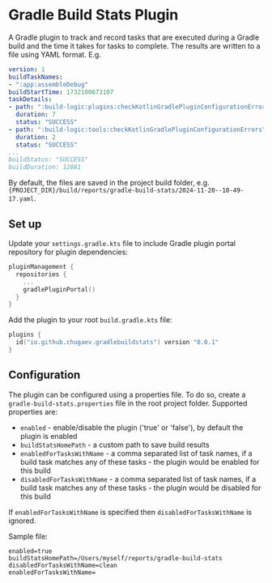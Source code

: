 # Gradle Build Stats Plugin

A Gradle plugin to track and record tasks that are executed during a Gradle build and the time it takes for tasks to complete. The results are written to a file using YAML format. E.g.

```yaml
version: 1
buildTaskNames:
- ":app:assembleDebug"
buildStartTime: 1732100673107
taskDetails:
- path: ":build-logic:plugins:checkKotlinGradlePluginConfigurationErrors"
  duration: 7
  status: "SUCCESS"
- path: ":build-logic:tools:checkKotlinGradlePluginConfigurationErrors"
  duration: 2
  status: "SUCCESS"
...
buildStatus: "SUCCESS"
buildDuration: 12881
```

By default, the files are saved in the project build folder, e.g. `{PROJECT_DIR}/build/reports/gradle-build-stats/2024-11-20--10-49-17.yaml`.

## Set up

Update your `settings.gradle.kts` file to include Gradle plugin portal repository for plugin dependencies:

```kotlin
pluginManagement {
  repositories {
    ...
    gradlePluginPortal()
  }
}
```

Add the plugin to your root `build.gradle.kts` file:

```kotlin
plugins {
  id("io.github.chugaev.gradlebuildstats") version "0.0.1"
}
```

## Configuration

The plugin can be configured using a properties file. To do so, create a `gradle-build-stats.properties` file in the root project folder. Supported properties are:
- `enabled` - enable/disable the plugin ('true' or 'false'), by default the plugin is enabled
- `buildStatsHomePath` - a custom path to save build results
- `enabledForTasksWithName` - a comma separated list of task names, if a build task matches any of these tasks - the plugin would be enabled for this build
- `disabledForTasksWithName` - a comma separated list of task names, if a build task matches any of these tasks - the plugin would be disabled for this build

If `enabledForTasksWithName` is specified then `disabledForTasksWithName` is ignored.

Sample file:

```
enabled=true
buildStatsHomePath=/Users/myself/reports/gradle-build-stats
disabledForTasksWithName=clean
enabledForTasksWithName=
```
